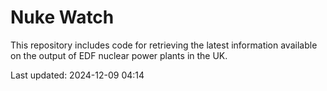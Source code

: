 # Nuke Watch

This repository includes code for retrieving the latest information available on the output of EDF nuclear power plants in the UK.

Last updated: 2024-12-09 04:14